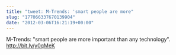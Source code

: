```yaml
---
title: "tweet: M-Trends: 'smart people are more"
slug: "177066337670139904"
date: "2012-03-06T16:21:19+00:00"
---
```

M-Trends: "smart people are more important than any technology". http://bit.ly/y0qMeK